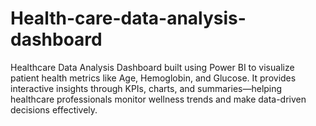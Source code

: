 # Health-care-data-analysis-dashboard
Healthcare Data Analysis Dashboard built using Power BI to visualize patient health metrics like Age, Hemoglobin, and Glucose. It provides interactive insights through KPIs, charts, and summaries—helping healthcare professionals monitor wellness trends and make data-driven decisions effectively.
